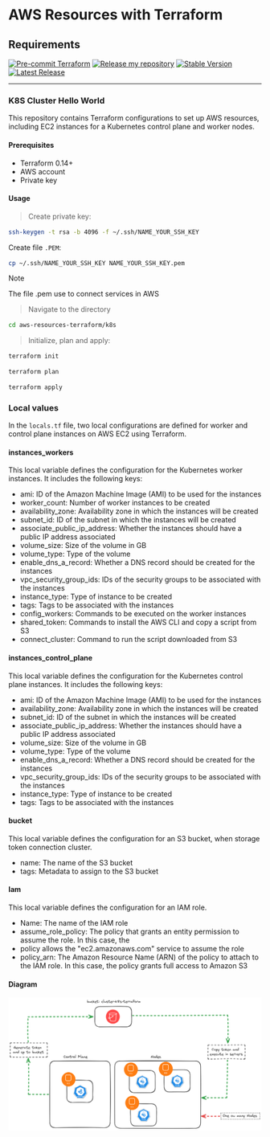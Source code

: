 # AWS Resources with Terraform

## Requirements

[![Pre-commit Terraform](https://github.com/aureliomalheiros/aws-modules-terraform/actions/workflows/terraform-lint.yaml/badge.svg?branch=main)](https://github.com/aureliomalheiros/aws-modules-terraform/actions/workflows/terraform-lint.yaml)
[![Release my repository](https://github.com/aureliomalheiros/aws-modules-terraform/actions/workflows/release.yml/badge.svg)](https://github.com/aureliomalheiros/aws-modules-terraform/actions/workflows/release.yml)
[![Stable Version](https://img.shields.io/github/v/tag/aureliomalheiros/aws-modules-terraform)](https://img.shields.io/github/v/tag/aureliomalheiros/aws-modules-terraform)
[![Latest Release](https://img.shields.io/github/v/release/aureliomalheiros/aws-modules-terraform?color=%233D9970)](https://img.shields.io/github/v/release/aureliomalheiros/aws-modules-terraform?color=%233D9970)

---

### K8S Cluster Hello World

This repository contains Terraform configurations to set up AWS resources, including EC2 instances for a Kubernetes control plane and worker nodes.

#### Prerequisites

- Terraform 0.14+
- AWS account
- Private key

#### Usage

> Create private key:

```bash
ssh-keygen -t rsa -b 4096 -f ~/.ssh/NAME_YOUR_SSH_KEY
```

Create file `.PEM`:

```bash
cp ~/.ssh/NAME_YOUR_SSH_KEY NAME_YOUR_SSH_KEY.pem
```

> [!Note]
> The file .pem use to connect services in AWS

> Navigate to the directory

```bash
cd aws-resources-terraform/k8s
```

> Initialize, plan and apply:

```bash
terraform init
```

``` bash
terraform plan
```

```bash
terraform apply
```

### Local values

In the `locals.tf` file, two local configurations are defined for worker and control plane instances on AWS EC2 using Terraform.

#### instances_workers

This local variable defines the configuration for the Kubernetes worker instances. It includes the following keys:

- ami: ID of the Amazon Machine Image (AMI) to be used for the instances
- worker_count: Number of worker instances to be created
- availability_zone: Availability zone in which the instances will be created
- subnet_id: ID of the subnet in which the instances will be created
- associate_public_ip_address: Whether the instances should have a public IP address associated
- volume_size: Size of the volume in GB
- volume_type: Type of the volume
- enable_dns_a_record: Whether a DNS record should be created for the instances
- vpc_security_group_ids: IDs of the security groups to be associated with the instances
- instance_type: Type of instance to be created
- tags: Tags to be associated with the instances
- config_workers: Commands to be executed on the worker instances
- shared_token: Commands to install the AWS CLI and copy a script from S3
- connect_cluster: Command to run the script downloaded from S3

#### instances_control_plane

This local variable defines the configuration for the Kubernetes control plane instances. It includes the following keys:

- ami: ID of the Amazon Machine Image (AMI) to be used for the instances
- availability_zone: Availability zone in which the instances will be created
- subnet_id: ID of the subnet in which the instances will be created
- associate_public_ip_address: Whether the instances should have a public IP address associated
- volume_size: Size of the volume in GB
- volume_type: Type of the volume
- enable_dns_a_record: Whether a DNS record should be created for the instances
- vpc_security_group_ids: IDs of the security groups to be associated with the instances
- instance_type: Type of instance to be created
- tags: Tags to be associated with the instances

#### bucket

This local variable defines the configuration for an S3 bucket, when storage token connection cluster.

- name: The name of the S3 bucket
- tags: Metadata to assign to the S3 bucket

#### Iam

This local variable defines the configuration for an IAM role.

- Name: The name of the IAM role
- assume_role_policy: The policy that grants an entity permission to assume the role. In this case, the
- policy allows the "ec2.amazonaws.com" service to assume the role
- policy_arn: The Amazon Resource Name (ARN) of the policy to attach to the IAM role. In this case, the policy grants full access to Amazon S3
  

#### Diagram

![Diagram](img/cluster-k8s.png)